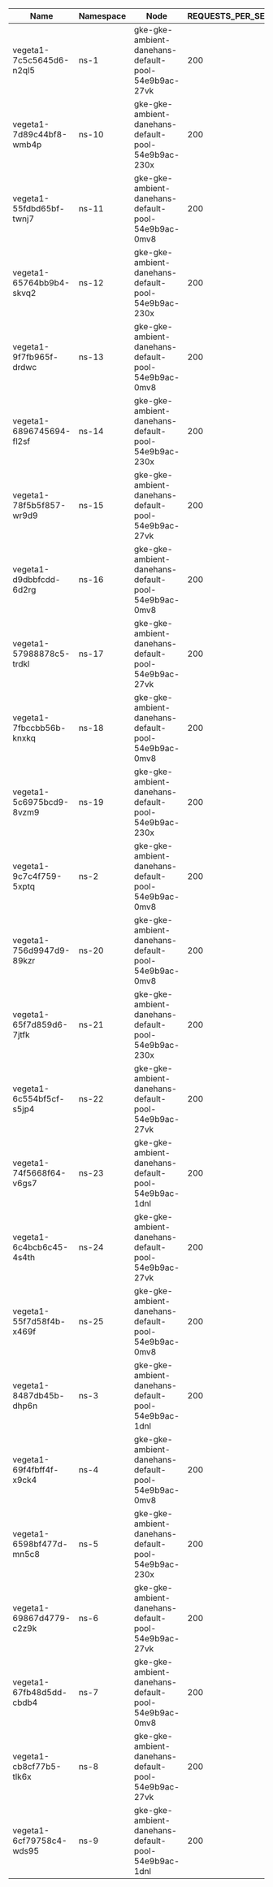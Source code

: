 | Name | Namespace | Node | REQUESTS_PER_SECOND | DURATION | CONNECTIONS | MAX_CONNECTIONS |
|------|-----------|------|---------------------|----------|-------------|-----------------|
| vegeta1-7c5c5645d6-n2ql5 | ns-1 | gke-gke-ambient-danehans-default-pool-54e9b9ac-27vk | 200 | 10m | 100 | 100 |
| vegeta1-7d89c44bf8-wmb4p | ns-10 | gke-gke-ambient-danehans-default-pool-54e9b9ac-230x | 200 | 10m | 100 | 100 |
| vegeta1-55fdbd65bf-twnj7 | ns-11 | gke-gke-ambient-danehans-default-pool-54e9b9ac-0mv8 | 200 | 10m | 100 | 100 |
| vegeta1-65764bb9b4-skvq2 | ns-12 | gke-gke-ambient-danehans-default-pool-54e9b9ac-230x | 200 | 10m | 100 | 100 |
| vegeta1-9f7fb965f-drdwc | ns-13 | gke-gke-ambient-danehans-default-pool-54e9b9ac-0mv8 | 200 | 10m | 100 | 100 |
| vegeta1-6896745694-fl2sf | ns-14 | gke-gke-ambient-danehans-default-pool-54e9b9ac-230x | 200 | 10m | 100 | 100 |
| vegeta1-78f5b5f857-wr9d9 | ns-15 | gke-gke-ambient-danehans-default-pool-54e9b9ac-27vk | 200 | 10m | 100 | 100 |
| vegeta1-d9dbbfcdd-6d2rg | ns-16 | gke-gke-ambient-danehans-default-pool-54e9b9ac-0mv8 | 200 | 10m | 100 | 100 |
| vegeta1-57988878c5-trdkl | ns-17 | gke-gke-ambient-danehans-default-pool-54e9b9ac-27vk | 200 | 10m | 100 | 100 |
| vegeta1-7fbccbb56b-knxkq | ns-18 | gke-gke-ambient-danehans-default-pool-54e9b9ac-0mv8 | 200 | 10m | 100 | 100 |
| vegeta1-5c6975bcd9-8vzm9 | ns-19 | gke-gke-ambient-danehans-default-pool-54e9b9ac-230x | 200 | 10m | 100 | 100 |
| vegeta1-9c7c4f759-5xptq | ns-2 | gke-gke-ambient-danehans-default-pool-54e9b9ac-0mv8 | 200 | 10m | 100 | 100 |
| vegeta1-756d9947d9-89kzr | ns-20 | gke-gke-ambient-danehans-default-pool-54e9b9ac-0mv8 | 200 | 10m | 100 | 100 |
| vegeta1-65f7d859d6-7jtfk | ns-21 | gke-gke-ambient-danehans-default-pool-54e9b9ac-230x | 200 | 10m | 100 | 100 |
| vegeta1-6c554bf5cf-s5jp4 | ns-22 | gke-gke-ambient-danehans-default-pool-54e9b9ac-27vk | 200 | 10m | 100 | 100 |
| vegeta1-74f5668f64-v6gs7 | ns-23 | gke-gke-ambient-danehans-default-pool-54e9b9ac-1dnl | 200 | 10m | 100 | 100 |
| vegeta1-6c4bcb6c45-4s4th | ns-24 | gke-gke-ambient-danehans-default-pool-54e9b9ac-27vk | 200 | 10m | 100 | 100 |
| vegeta1-55f7d58f4b-x469f | ns-25 | gke-gke-ambient-danehans-default-pool-54e9b9ac-0mv8 | 200 | 10m | 100 | 100 |
| vegeta1-8487db45b-dhp6n | ns-3 | gke-gke-ambient-danehans-default-pool-54e9b9ac-1dnl | 200 | 10m | 100 | 100 |
| vegeta1-69f4fbff4f-x9ck4 | ns-4 | gke-gke-ambient-danehans-default-pool-54e9b9ac-0mv8 | 200 | 10m | 100 | 100 |
| vegeta1-6598bf477d-mn5c8 | ns-5 | gke-gke-ambient-danehans-default-pool-54e9b9ac-230x | 200 | 10m | 100 | 100 |
| vegeta1-69867d4779-c2z9k | ns-6 | gke-gke-ambient-danehans-default-pool-54e9b9ac-27vk | 200 | 10m | 100 | 100 |
| vegeta1-67fb48d5dd-cbdb4 | ns-7 | gke-gke-ambient-danehans-default-pool-54e9b9ac-0mv8 | 200 | 10m | 100 | 100 |
| vegeta1-cb8cf77b5-tlk6x | ns-8 | gke-gke-ambient-danehans-default-pool-54e9b9ac-27vk | 200 | 10m | 100 | 100 |
| vegeta1-6cf79758c4-wds95 | ns-9 | gke-gke-ambient-danehans-default-pool-54e9b9ac-1dnl | 200 | 10m | 100 | 100 |
